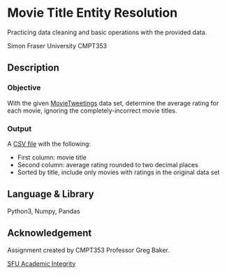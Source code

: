 # Movie Title Entity Resolution

Practicing data cleaning and basic operations with the provided data.

Simon Fraser University CMPT353

## Description
### Objective
With the given [MovieTweetings](https://github.com/sidooms/MovieTweetings) data set, determine the average rating for each movie, ignoring the completely-incorrect movie titles.

### Output
A [CSV file](https://github.com/wendyhwl/Movie-Title-Resolution/blob/main/output.csv) with the following:
* First column: movie title
* Second column: average rating rounded to two decimal places
* Sorted by title, include only movies with ratings in the original data set

## Language & Library

Python3, Numpy, Pandas

## Acknowledgement

Assignment created by CMPT353 Professor Greg Baker.

[SFU Academic Integrity](http://www.sfu.ca/students/academicintegrity.html)
